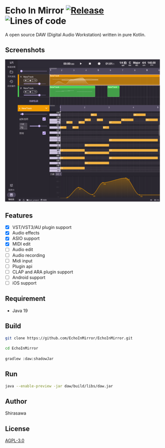 # Echo In Mirror [![Release](https://github.com/EchoInMirror/EchoInMirror/actions/workflows/release.yml/badge.svg)](https://github.com/EchoInMirror/EchoInMirror/actions/workflows/release.yml) ![Lines of code](https://img.shields.io/tokei/lines/github/EchoInMirror/EchoInMirror)

A open source DAW (Digital Audio Workstation) written in pure Kotlin.

## Screenshots

![image](screenshots/0.png)

## Features

- [x] VST/VST3/AU plugin support
- [x] Audio effects
- [x] ASIO support
- [x] MIDI edit
- [ ] Audio edit
- [ ] Audio recording
- [ ] Midi input
- [ ] Plugin api
- [ ] CLAP and ARA plugin support
- [ ] Android support
- [ ] iOS support

## Requirement

- Java 19

## Build

```bash
git clone https://github.com/EchoInMirror/EchoInMirror.git

cd EchoInMirror

gradlew :daw:shadowJar
```

## Run

```bash
java --enable-preview -jar daw/build/libs/daw.jar
```

## Author

Shirasawa

## License

[AGPL-3.0](./LICENSE)
